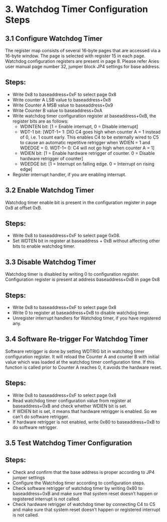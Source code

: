 # 3. Watchdog Timer Configuration Steps

## 3.1 Configure Watchdog Timer

The register map consists of several 16-byte pages that are accessed via a 16-byte window. The page is selected with register 15 in each page. Watchdog configuration registers are present in page 8. Please refer Aries user manual page number 32, jumper block JP4 settings for base address.

## **Steps:**

* Write 0x8 to baseaddress+0xF to select page 0x8
* Write counter A LSB value to baseaddress+0x8&#x20;
* Write Counter A MSB value to baseaddress+0x9&#x20;
* Write Counter B value to baseaddress+0xA&#x20;
* Write watchdog timer configuration register at baseaddress+0xB, the register bits are as follows:
  * WDINTEN bit: \[1 = Enable interrupt, 0 = Disable interrupt]&#x20;
  * WDT-1 bit: \[WDT-1= 1: DIO C4 goes high when counter A = 1 instead of 0, i.e. 1 count early. This enables C4 to be externally wired to C5 to cause an automatic repetitive retrigger when WDIEN = 1 and WDEDGE = 0. WDT-1= 0: C4 will not go high when counter A = 1]&#x20;
  * WDIEN bit: \[1 = Enable hardware retrigger of counter. 0 = Disable hardware retrigger of counter]&#x20;
  * WDEDGE bit: \[1 = Interrupt on falling edge. 0 = Interrupt on rising edge]&#x20;
* Register interrupt handler, if you are enabling interrupt.

## 3.2 Enable Watchdog Timer

Watchdog timer enable bit is present in the configuration register in page 0x8 at offset 0xB.

## Steps:

* Write 0x8 to baseaddress+0xF to select page 0x08.&#x20;
* Set WDTEN bit in register at baseaddress + 0xB without affecting other bits to enable watchdog timer.

## 3.3 Disable Watchdog Timer

Watchdog timer is disabled by writing 0 to configuration register. Configuration register is present at address baseaddress+0xB in page 0x8

## Steps:

* Write 0x8 to baseaddress+0xF to select page 0x8&#x20;
* Write 0 to register at baseaddress+0xB to disable watchdog timer.&#x20;
* Unregister interrupt handlers for Watchdog timer, if you have registered any.

## 3.4 Software Re-trigger For Watchdog Timer

Software retrigger is done by setting WDTRIG bit in watchdog timer configuration register. It will reload the Counter A and counter B with initial value which was loaded at the watchdog timer configuration time. If this function is called prior to Counter A reaches 0, it avoids the hardware reset.

## Steps:

* Write 0x8 to baseaddress+0xF to select page 0x8&#x20;
* Read watchdog timer configuration value from register at baseaddress+0xB and check whether WDIEN bit is set.&#x20;
* If WDIEN bit is set, it means that hardware retrigger is enabled. So we can’t do software retrigger.&#x20;
* If hardware retrigger is not enabled, write 0x80 to baseaddress+0xB to do software retrigger.

## 3.5 Test Watchdog Timer Configuration

## Steps:

* Check and confirm that the base address is proper according to JP4 jumper settings&#x20;
* Configure the Watchdog timer according to configuration steps.&#x20;
* Check software retrigger of watchdog timer by writing 0x80 to baseaddress+0xB and make sure that system reset doesn’t happen or registered interrupt is not called.&#x20;
* Check hardware retrigger of watchdog timer by connecting C4 to C5 and make sure that system reset doesn’t happen or registered interrupt is not called.
